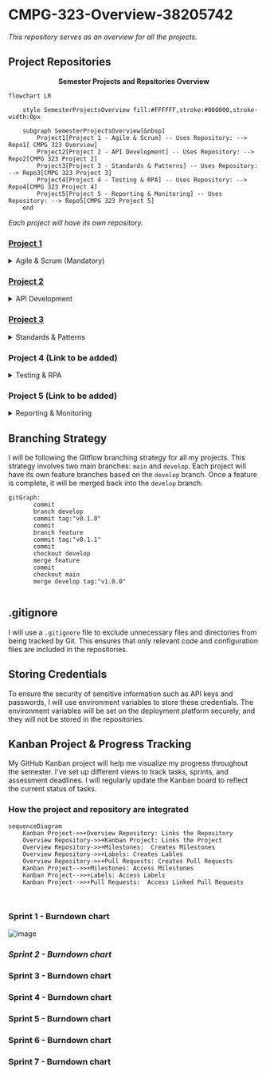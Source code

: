 # CMPG-323-Overview-38205742

_This repository serves as an overview for all the projects._

## Project Repositories

<p align="center">
  <strong>Semester Projects and Repsitories Overview</strong>
</p>

```mermaid
flowchart LR

    style SemesterProjectsOverview fill:#FFFFFF,stroke:#000000,stroke-width:0px

    subgraph SemesterProjectsOverview[&nbsp]
        Project1[Project 1 - Agile & Scrum] -- Uses Repository: --> Repo1[ CMPG 323 Overview]
        Project2[Project 2 - API Development] -- Uses Repository: --> Repo2[CMPG 323 Project 2]
        Project3[Project 3 - Standards & Patterns] -- Uses Repository: --> Repo3[CMPG 323 Project 3]
        Project4[Project 4 - Testing & RPA] -- Uses Repository: --> Repo4[CMPG 323 Project 4]
        Project5[Project 5 - Reporting & Monitoring] -- Uses Repository: --> Repo5[CMPG 323 Project 5]
    end
```
_Each project will have its own repository._

### [Project 1](https://github.com/Albert-Willemse/CMPG-323-Overview-38205742)
<details>
<summary>Agile & Scrum (Mandatory)</summary>
  
_Due Date: 10 August 2023_

Develop a project & repository, and use it throughout the semester. This project focuses on understanding Agile principles and Scrum methodology. 

Training in:

- Agile (Scrum)
- Source Control using GitHub.

</details>

### [Project 2](https://github.com/Albert-Willemse/CMPG-323-Project-2-38205742)
<details>
<summary>API Development</summary>
  
*Due Date: 31 August 2023*

Develop an API and host it on the Cloud. This project's value lies in using the API in the subsequent Reporting & Monitoring Project. 

Training in:

- Cloud Basics
- API Basics
- .NET Core

</details>
  
### [Project 3]((https://github.com/Albert-Willemse/CMPG-323-Project-3-38205742))
<details>
<summary>Standards & Patterns</summary>
  
*Due Date: 21 September 2023*

Apply Design Pattern to an existing project and host the Web App on the Cloud. This project aims to teach me how to adapt existing code and apply design patterns effectively. 

Training in: 

- Design Patterns Basics
- Architecture Pattern Basics
- Coding Standards Basics
- .NET Core MVC Web Application.

</details>
  
### Project 4 (Link to be added)
<details>
<summary>Testing & RPA</summary>
  
*Due Date: 19 October 2023*

Use UiPath to enter data from an existing dataset into an existing web application to conduct user testing. This project will introduce me to various testing techniques and teach me how to use RPA. 

Training in: 

- Testing Basics
- RPA & Automation Basics
- UiPath

</details>
  
### Project 5 (Link to be added)
<details>
<summary>Reporting & Monitoring</summary>
  
*Due Date: 26 October 2023*

Visualize backend data using API endpoints created in Project 2. This project focuses on creating basic yet meaningful reports.

Training in:

- Data Visualization Basics
- Dashboarding Versus Reporting Versus Monitoring (with Basics)
- Power BI

</details>

## Branching Strategy

I will be following the Gitflow branching strategy for all my projects. This strategy involves two main branches: `main` and `develop`. Each project will have its own feature branches based on the `develop` branch. Once a feature is complete, it will be merged back into the `develop` branch.
```mermaid
gitGraph:
       commit
       branch develop
       commit tag:"v0.1.0"
       commit
       branch feature
       commit tag:"v0.1.1"
       commit
       checkout develop
       merge feature
       commit
       checkout main
       merge develop tag:"v1.0.0"
       
```

## .gitignore

I will use a `.gitignore` file to exclude unnecessary files and directories from being tracked by Git. This ensures that only relevant code and configuration files are included in the repositories.

## Storing Credentials

To ensure the security of sensitive information such as API keys and passwords, I will use environment variables to store these credentials. The environment variables will be set on the deployment platform securely, and they will not be stored in the repositories.

## Kanban Project & Progress Tracking

My GitHub Kanban project will help me visualize my progress throughout the semester. I've set up different views to track tasks, sprints, and assessment deadlines. I will regularly update the Kanban board to reflect the current status of tasks.

### How the project and repository are integrated

```mermaid
sequenceDiagram
    Kanban Project->>+Overview Repository: Links the Repository
    Overview Repository->>+Kanban Project: Links the Project
    Overview Repository->>+Milestones:  Creates Milestones
    Overview Repository->>+Labels: Creates Lables
    Overview Repository->>+Pull Requests: Creates Pull Requests
    Kanban Project-->>+Milestones: Access Milestones
    Kanban Project-->>+Labels: Access Labels
    Kanban Project-->>+Pull Requests:  Access Linked Pull Requests

  
```
### Sprint 1 - Burndown chart

![image](https://github.com/Albert-Willemse/CMPG-323-Overview-38205742/assets/112475881/f7ff067f-1109-4eff-8886-b3718dfd17c6)

### _Sprint 2 - Burndown chart_
### Sprint 3 - Burndown chart
### Sprint 4 - Burndown chart
### Sprint 5 - Burndown chart
### Sprint 6 - Burndown chart
### Sprint 7 - Burndown chart

